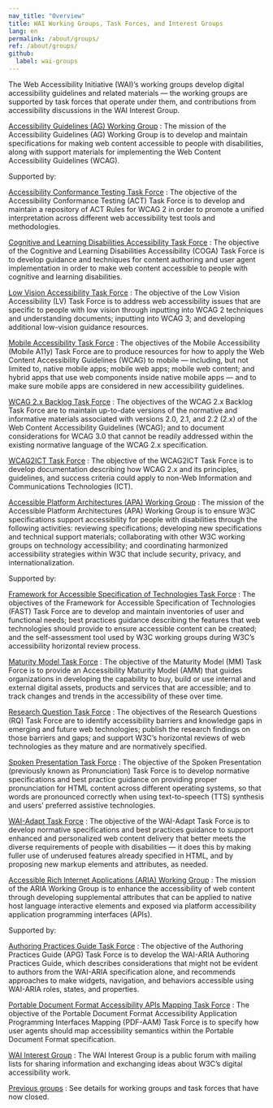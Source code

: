 ```yaml
---
nav_title: "Overview"
title: WAI Working Groups, Task Forces, and Interest Groups
lang: en
permalink: /about/groups/
ref: /about/groups/
github:
  label: wai-groups
---
```


The Web Accessibility Initiative (WAI)’s working groups develop digital accessibility guidelines and related materials &mdash; the working groups are supported by task forces that operate under them, and contributions from accessibility discussions in the WAI Interest Group.

[Accessibility Guidelines (AG) Working Group](/about/groups/agwg/)
: The mission of the Accessibility Guidelines (AG) Working Group is to develop and maintain specifications for making web content accessible to people with disabilities, along with support materials for implementing the Web Content Accessibility Guidelines (WCAG).

  Supported by:

  [Accessibility Conformance Testing Task Force](/about/groups/task-forces/conformance-testing/)
  : The objective of the Accessibility Conformance Testing (ACT) Task Force is to develop and maintain a repository of ACT Rules for WCAG 2 in order to promote a unified interpretation across different web accessibility test tools and methodologies.

  [Cognitive and Learning Disabilities Accessibility Task Force](/about/groups/task-forces/coga/)
  : The objective of the Cognitive and Learning Disabilities Accessibility (COGA) Task Force is to develop guidance and techniques for content authoring and user agent implementation in order to make web content accessible to people with cognitive and learning disabilities.

  [Low Vision Accessibility Task Force](/about/groups/task-forces/low-vision-a11y-tf/)
  : The objective of the Low Vision Accessibility (LV) Task Force is to address web accessibility issues that are specific to people with low vision through inputting into WCAG 2 techniques and understanding documents; inputting into WCAG 3; and developing additional low-vision guidance resources.

  [Mobile Accessibility Task Force](/about/groups/task-forces/matf/)
  : The objectives of the Mobile Accessibility (Mobile A11y) Task Force are to produce resources for how to apply the Web Content Accessibility Guidelines (WCAG) to mobile — including, but not limited to, native mobile apps; mobile web apps; mobile web content; and hybrid apps that use web components inside native mobile apps — and to make sure mobile apps are considered in new accessibility guidelines.

  [WCAG 2.x Backlog Task Force](/about/groups/task-forces/wcag2x-backlog/)
  : The objectives of the WCAG 2.x Backlog Task Force are to maintain up-to-date versions of the normative and informative materials associated with versions 2.0, 2.1, and 2.2 (2.x) of the Web Content Accessibility Guidelines (WCAG); and to document considerations for WCAG 3.0 that cannot be readily addressed within the existing normative language of the WCAG 2.x specification.

  [WCAG2ICT Task Force](/about/groups/task-forces/wcag2ict/)
  : The objective of the WCAG2ICT Task Force is to develop documentation describing how WCAG 2.x and its principles, guidelines, and success criteria could apply to non-Web Information and Communications Technologies (ICT).

[Accessible Platform Architectures (APA) Working Group](/about/groups/apawg/)
: The mission of the Accessible Platform Architectures (APA) Working Group is to ensure W3C specifications support accessibility for people with disabilities through the following activities: reviewing specifications; developing new specifications and technical support materials; collaborating with other W3C working groups on technology accessibility; and coordinating harmonized accessibility strategies within W3C that include security, privacy, and internationalization.

  Supported by:

  [Framework for Accessible Specification of Technologies Task Force](/about/groups/task-forces/fast/)
  : The objectives of the Framework for Accessible Specification of Technologies (FAST) Task Force are to develop and maintain inventories of user and functional needs; best practices guidance describing the features that web technologies should provide to ensure accessible content can be created; and the self-assessment tool used by W3C working groups during W3C’s accessibility horizontal review process.

  [Maturity Model Task Force](/about/groups/task-forces/maturity-model/)
  : The objective of the Maturity Model (MM) Task Force is to provide an Accessibility Maturity Model (AMM) that guides organizations in developing the capability to buy, build or use internal and external digital assets, products and services that are accessible; and to track changes and trends in the accessibility of these over time.

  [Research Question Task Force](/about/groups/task-forces/research-questions/)
  : The objectives of the Research Questions (RQ) Task Force are to identify accessibility barriers and knowledge gaps in emerging and future web technologies; publish the research findings on those barriers and gaps; and support W3C’s horizontal reviews of web technologies as they mature and are normatively specified.

  [Spoken Presentation Task Force](/about/groups/task-forces/pronunciation/)
  : The objective of the Spoken Presentation (previously known as Pronunciation) Task Force is to develop normative specifications and best practice guidance on providing proper pronunciation for HTML content across different operating systems, so that words are pronounced correctly when using text-to-speech (TTS) synthesis and users’ preferred assistive technologies.

  [WAI-Adapt Task Force](/about/groups/task-forces/adapt/)
  : The objective of the WAI-Adapt Task Force is to develop normative specifications and best practices guidance to support enhanced and personalized web content delivery that better meets the diverse requirements of people with disabilities — it does this by making fuller use of underused features already specified in HTML, and by proposing new markup elements and attributes, as needed.

[Accessible Rich Internet Applications (ARIA) Working Group](/about/groups/ariawg/)
: The mission of the ARIA Working Group is to enhance the accessibility of web content through developing supplemental attributes that can be applied to native host language interactive elements and exposed via platform accessibility application programming interfaces (APIs).

  Supported by:

  [Authoring Practices Guide Task Force](/about/groups/task-forces/practices/)
  : The objective of the Authoring Practices Guide (APG) Task Force is to develop the WAI-ARIA Authoring Practices Guide, which describes considerations that might not be evident to authors from the WAI-ARIA specification alone, and recommends approaches to make widgets, navigation, and behaviors accessible using WAI-ARIA roles, states, and properties.

  [Portable Document Format Accessibility APIs Mapping Task Force](/about/groups/task-forces/pdf-aam/)
  : The objective of the Portable Document Format Accessibility Application Programming Interfaces Mapping (PDF-AAM) Task Force is to specify how user agents should map accessibility semantics within the Portable Document Format specification.

[WAI Interest Group](/about/groups/waiig/)
: The WAI Interest Group is a public forum with mailing lists for sharing information and exchanging ideas about W3C’s digital accessibility work.

[Previous groups](/about/groups/previous-groups/)
: See details for working groups and task forces that have now closed.

